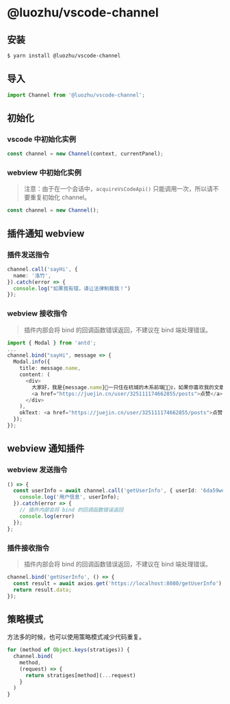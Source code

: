 # @luozhu/vscode-channel

## 安装

```sh
$ yarn install @luozhu/vscode-channel
```

## 导入

```ts
import Channel from '@luozhu/vscode-channel';
```

## 初始化

### vscode 中初始化实例

```ts
const channel = new Channel(context, currentPanel);
```

### webview 中初始化实例

> 注意：由于在一个会话中，`acquireVsCodeApi()` 只能调用一次，所以请不要重复初始化 channel。

```ts
const channel = new Channel();
```

## 插件通知 webview

### 插件发送指令

```ts
channel.call('sayHi', {
  name: '洛竹',
}).catch(error => {
  console.log("如果我有错，请让法律制裁我！")
});
```


### webview 接收指令

> 插件内部会将 bind 的回调函数错误返回，不建议在 bind 端处理错误。

```ts
import { Modal } from 'antd';
...
channel.bind("sayHi", message => {
  Modal.info({
    title: message.name,
    content: (
      <div>
        大家好，我是{message.name}🎋一只住在杭城的木系前端🧚🏻‍♀️，如果你喜欢我的文章📚，可以通过
        <a href="https://juejin.cn/user/325111174662855/posts">点赞</a>帮我聚集灵力⭐️。
      </div>
    ),
    okText: <a href="https://juejin.cn/user/325111174662855/posts">点赞 o(￣▽￣)ｄ</a>,
  });
});
```

## webview 通知插件

### webview 发送指令

```ts
() => {
  const userInfo = await channel.call('getUserInfo', { userId: '6da59wed6' }).then(userInfo => {
    console.log('用户信息', userInfo);
  }).catch(error => {
    // 插件内部会将 bind 的回调函数错误返回
    console.log(error)
  });
};
```

### 插件接收指令

> 插件内部会将 bind 的回调函数错误返回，不建议在 bind 端处理错误。

```ts
channel.bind('getUserInfo', () => {
  const result = await axios.get('https://localhost:8080/getUserInfo');
  return result.data;
});
```

## 策略模式

方法多的时候，也可以使用策略模式减少代码重复。

```ts
for (method of Object.keys(stratiges)) {
  channel.bind(
    method,
    (request) => {
      return stratiges[method](...request)
    }
  )
}
```
